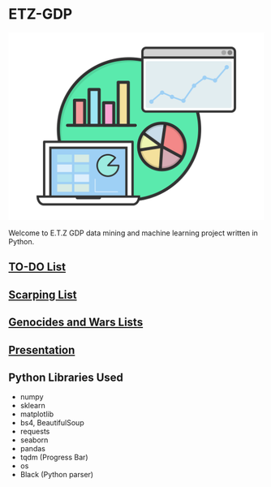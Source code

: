 # ETZ-GDP

![Logo](.github/logo.png)

Welcome to E.T.Z GDP data mining and machine learning project written in Python.

## [TO-DO List](/Todo.md)

## [Scarping List](/Scraping/Scraping_List.md)

## [Genocides and Wars Lists](<Photos/The Chosen ones/Question3_history/history/life_drop_conflicts/References.md>)

## [Presentation](</ETZ Predictions Presentation.pdf>)

## Python Libraries Used

- numpy
- sklearn
- matplotlib
- bs4, BeautifulSoup
- requests
- seaborn
- pandas
- tqdm (Progress Bar)
- os
- Black (Python parser)

